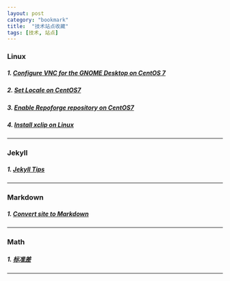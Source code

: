 ```yaml
---
layout: post
category: "bookmark"
title:  "技术站点收藏"
tags: [技术, 站点]
---
```

### Linux
##### 1. [Configure VNC for the GNOME Desktop on CentOS 7](https://www.digitalocean.com/community/tutorials/how-to-install-and-configure-vnc-remote-access-for-the-gnome-desktop-on-centos-7)
##### 2. [Set Locale on CentOS7](https://www.rosehosting.com/blog/how-to-set-up-system-locale-on-centos-7/)
##### 3. [Enable Repoforge repository on CentOS7](http://xmodulo.com/how-to-set-up-rpmforge-repoforge-repository-on-centos.html)
##### 4. [Install xclip on Linux](http://ask.xmodulo.com/copy-file-content-clipboard-linux-desktop.html)
---
### Jekyll
##### 1. [Jekyll Tips](http://jekyll.tips/)

---
### Markdown
##### 1. [Convert site to Markdown](http://heckyesmarkdown.com/)
---
### Math
##### 1. [标准差](https://zh.wikipedia.org/wiki/%E6%A8%99%E6%BA%96%E5%B7%AE)

---
